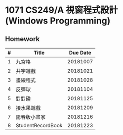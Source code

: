 # 1071 CS249/A 視窗程式設計 (Windows Programming)

## Homework

| #    | Title             | Due Date |
| ---- | ----------------- | -------- |
| 1    | 九宮格            | 20181007 |
| 2    | 井字遊戲          | 20181021 |
| 3    | 畫線程式          | 20181028 |
| 4    | 反彈球            | 20181104 |
| 5    | 對對碰            | 20181125 |
| 6    | 接水果遊戲        | 20181209 |
| 7    | 陽春版小畫家      | 20181216 |
| 8    | StudentRecordBook | 20181223 |

